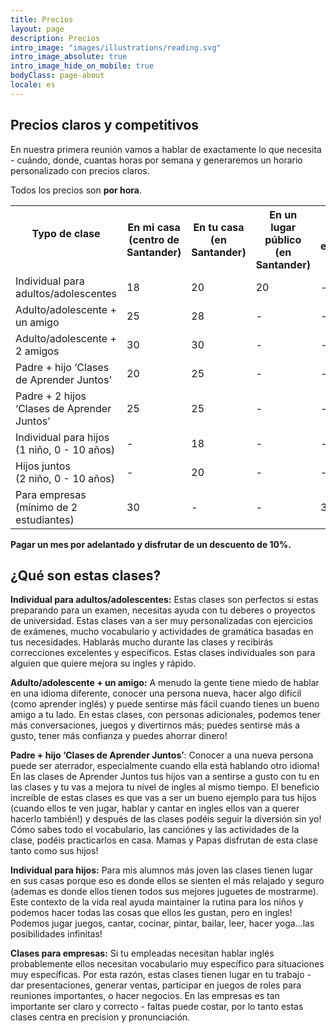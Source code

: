 ```yaml
---
title: Precios
layout: page 
description: Precios
intro_image: "images/illustrations/reading.svg"
intro_image_absolute: true
intro_image_hide_on_mobile: true
bodyClass: page-about
locale: es
---
```


## Precios claros y competitivos


En nuestra primera reunión vamos a hablar de exactamente lo que necesita - cuándo, donde, cuantas horas por semana y generaremos un horario personalizado con precios claros. 

Todos los precios son **por hora**.

<table class="customers">
  <tr>
    <th>Typo de clase &nbsp;&nbsp;&nbsp;&nbsp;&nbsp;&nbsp;&nbsp;&nbsp;&nbsp;&nbsp;&nbsp;&nbsp;&nbsp;&nbsp;&nbsp;&nbsp;&nbsp;&nbsp;&nbsp;&nbsp;&nbsp;&nbsp;&nbsp;&nbsp;&nbsp;&nbsp;&nbsp;&nbsp;&nbsp;&nbsp;&nbsp;&nbsp;&nbsp;&nbsp;&nbsp;&nbsp; </th>
    <th>En mi casa (centro de Santander)</th>
    <th>En tu casa (en Santander) </th>
	<th>En un lugar público (en Santander)</th>
	<th>En su empresa </th>
	<th>Por videoconferencia en Zoom</th>
  </tr>
  <tr>
    <td>Individual para adultos/adolescentes</td>
    <td>18</td>
    <td>20</td>
	<td>20</td>
	<td> - </td>
	<td>12</td>
  </tr>
  <tr>
    <td>Adulto/adolescente + un amigo</td>
    <td>25</td>
    <td>28</td>
	<td> - </td>
	<td> - </td>
	<td> - </td>
  </tr>
  <tr>
    <td>Adulto/adolescente + 2 amigos</td>
    <td>30</td>
    <td>30</td>
	<td> - </td>
	<td> - </td>
	<td> - </td>
  </tr>
  <tr>
    <td>Padre + hijo ‘Clases de Aprender Juntos’</td>
    <td>20</td>
    <td>25</td>
	<td> - </td>
	<td> - </td>
	<td> - </td>
  </tr>
  <tr>
    <td>Padre + 2 hijos ‘Clases de Aprender Juntos’</td>
    <td>25</td>
    <td>25</td>
	<td> - </td>
	<td> - </td>
	<td> - </td>
  </tr>
  <tr>
    <td>Individual para hijos  <br />(1 niño, 0 - 10 años)</td>
    <td> - </td>
    <td>18</td>
	<td> - </td>
	<td> - </td>
	<td> - </td>
  </tr>
  <tr>
    <td>Hijos juntos <br />(2 niño, 0 - 10 años)</td>
    <td> - </td>
    <td>20</td>
	<td> - </td>
	<td> - </td>
	<td> - </td>
  </tr>
  <tr>
    <td>Para empresas<br />(mínimo de 2 estudiantes) </td>
    <td>30</td>
    <td> - </td>
	<td> - </td>
	<td>35</td>
	<td> - </td>
  </tr>
</table>

**Pagar un mes por adelantado y disfrutar de un descuento de 10%.**

## ¿Qué son estas clases? 

**Individual para adultos/adolescentes:** Estas clases son perfectos si estas preparando para un examen, necesitas ayuda con tu deberes o proyectos de universidad. Estas clases van a ser muy personalizadas con ejercicios de exámenes, mucho vocabulario y actividades de gramática basadas en tus necesidades. Hablarás mucho durante las clases y recibirás correcciones excelentes y específicos. Estas clases individuales son para alguien que quiere mejora su ingles y rápido. 

**Adulto/adolescente + un amigo:** A menudo la gente tiene miedo de hablar en una idioma diferente,  conocer una persona nueva, hacer algo difícil (como aprender inglés) y puede sentirse más fácil cuando tienes un bueno amigo a tu lado. En estas clases, con personas adicionales, podemos tener más conversaciones, juegos y divertirnos más; puedes sentirse más a gusto, tener más confianza y puedes ahorrar dinero!

**Padre + hijo ‘Clases de Aprender Juntos’**: Conocer a una nueva persona puede ser aterrador, especialmente cuando ella está hablando otro idioma!  En las clases de Aprender Juntos tus hijos van a sentirse a gusto con tu en las clases y tu vas a mejora tu nivel de ingles al mismo tiempo. El  beneficio increíble de estas clases es que vas a ser un bueno ejemplo para tus hijos (cuando ellos te ven jugar, hablar y cantar en ingles ellos van a querer hacerlo también!) y después de las clases podéis seguir la diversión sin yo! Cómo sabes todo el vocabulario, las canciónes y las actividades de la clase, podéis practicarlos en casa. Mamas y Papas disfrutan de esta clase tanto como sus hijos! 

**Individual para hijos:** Para mis alumnos más joven las clases tienen lugar en sus casas porque eso es donde ellos se sienten el más relajado y seguro (ademas es donde ellos tienen todos sus mejores juguetes de mostrarme). Este contexto de la vida real ayuda maintainer la rutina para los niños y podemos hacer todas las cosas que ellos les gustan, pero en ingles! Podemos jugar juegos, cantar, cocinar, pintar, bailar, leer, hacer yoga...las posibilidades infinitas! 

**Clases para empresas:** Si tu empleadas necesitan hablar inglés probablemente ellos necesitan vocabulario muy específico para situaciones muy específicas.  Por esta razón, estas clases tienen lugar en tu trabajo - dar presentaciones, generar ventas, participar en juegos de roles para reuniones importantes,  o hacer negocios.  En las empresas es tan importante ser claro y correcto - faltas puede costar, por lo tanto estas clases centra en precision y pronunciación. 

